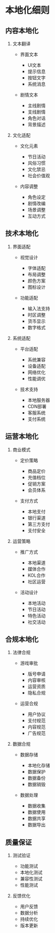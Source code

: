 # 本地化细则

## 内容本地化
1. 文本翻译
   - 界面文本
     * UI文本
     * 提示信息
     * 按钮文字
     * 系统消息
   
   - 剧情文本
     * 主线剧情
     * 支线剧情
     * 角色对话
     * 背景描述

2. 文化适配
   - 文化元素
     * 节日活动
     * 风俗习惯
     * 文化禁忌
     * 社会价值观
   
   - 内容调整
     * 角色设定
     * 剧情改编
     * 场景调整
     * 互动方式

## 技术本地化
1. 界面适配
   - 视觉设计
     * 字体适配
     * 布局调整
     * 颜色方案
     * 图标设计
   
   - 功能适配
     * 输入法支持
     * 时区调整
     * 货币显示
     * 数字格式

2. 系统适配
   - 平台适配
     * 系统兼容
     * 设备适配
     * 网络优化
     * 性能调优
   
   - 技术支持
     * 本地服务器
     * CDN部署
     * 客服系统
     * 支付系统

## 运营本地化
1. 商业模式
   - 定价策略
     * 商品定价
     * 充值档位
     * 促销方案
     * 会员体系
   
   - 支付方式
     * 本地支付
     * 银行渠道
     * 第三方支付
     * 支付安全

2. 运营策略
   - 推广方式
     * 本地渠道
     * 媒体合作
     * KOL合作
     * 社区运营
   
   - 活动设计
     * 本地活动
     * 节日活动
     * 特色活动
     * 社交活动

## 合规本地化
1. 法律合规
   - 游戏审批
     * 版号申请
     * 内容审核
     * 运营资质
     * 隐私合规
   
   - 运营合规
     * 用户协议
     * 支付规范
     * 内容规范
     * 广告规范

2. 数据合规
   - 数据存储
     * 本地化存储
     * 数据保护
     * 数据备份
     * 数据销毁
   
   - 数据处理
     * 数据收集
     * 数据使用
     * 数据共享
     * 数据导出

## 质量保证
1. 测试验证
   - 功能测试
   - 本地化测试
   - 兼容性测试
   - 性能测试

2. 反馈优化
   - 用户反馈
   - 数据分析
   - 持续优化
   - 版本更新
